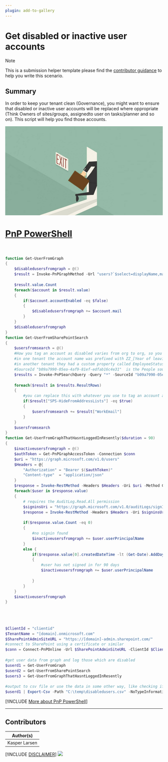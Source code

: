 ```yaml
---
plugin: add-to-gallery
---
```


# Get disabled or inactive user accounts

> [!Note]
> This is a submission helper template please find the [contributor guidance](/docfx/contribute.md) to help you write this scenario.

## Summary

In order to keep your tenant clean (Governance), you might want to ensure that disabled or inactive user accounts will be replaced where oppropriate (Think Owners of sites/groups, assignedto user on tasks/planner and so on). This script will help you find those accounts.

![Example Screenshot](assets/example.png)


# [PnP PowerShell](#tab/pnpps)

```powershell


function Get-UserFromGraph 
{
    $disabledusersfromgraph = @()
    $result = Invoke-PnPGraphMethod -Url "users?`$select=displayName,mail, AccountEnabled" -Connection $conn

    $result.value.Count
    foreach($account in $result.value)
    {
        if($account.accountEnabled -eq $false)
        {
            $disabledusersfromgraph += $account.mail
        }
    }
    $disabledusersfromgraph
}
function Get-UserFromSharePointSearch 
{
    $usersfromsearch = @()
    #How you tag an account as disabled varies from org to org, so you might need to change the below
    #in one tenant the account name was prefixed with ZZ_[Year of leaving]
    #in another tenant they had a custom property called EmployeeStatus, and sometimes a DateLeft property
    #SourceId "b09a7990-05ea-4af9-81ef-edfab16c4e31"  is the People source in SharePoint
    $results = Invoke-PnPSearchQuery -Query "*" -SourceId "b09a7990-05ea-4af9-81ef-edfab16c4e31" -All -Connection $conn    
    
    foreach($result in $results.ResultRows)
    {
        #you can replace this with whatever you use to tag an account as disabled
        if($result["SPS-HideFromAddressLists"] -eq $true)
        {
            $usersfromsearch += $result["WorkEmail"]
        }
    }
    $usersfromsearch
}
function Get-UserFromGraphThatHasntLoggedInResently($duration = 90) 
{
    $inactiveusersfromgraph = @()
    $authToken = Get-PnPGraphAccessToken -Connection $conn
    $uri = "https://graph.microsoft.com/v1.0/users"
    $Headers = @{
        "Authorization" = "Bearer $($authToken)"
        "Content-type"  = "application/json"
    }
    $response = Invoke-RestMethod -Headers $Headers -Uri $uri -Method GET
    foreach($user in $response.value)
    {
        # requires the AuditLog.Read.All permission
        $signinsUri = "https://graph.microsoft.com/v1.0/auditLogs/signIns?$top=1&$filter=userPrincipalName eq '$($user.userPrincipalName)')"
        $response = Invoke-RestMethod -Headers $Headers -Uri $signinsUri -Method GET
        
        if($response.value.Count -eq 0)
        {
            #no signin found
            $inactiveusersfromgraph += $user.userPrincipalName
        }
        else {
            if($response.value[0].createdDateTime -lt (Get-Date).AddDays(-$duration))
            {
                #user has not signed in for 90 days
                $inactiveusersfromgraph += $user.userPrincipalName
                
            }
        }
    }
    $inactiveusersfromgraph
}




$ClientId = "clientid"
$TenantName = "[domain].onmicrosoft.com"
$SharePointAdminSiteURL = "https://[domain]-admin.sharepoint.com/"
#connect to SharePoint using a certificate or similar
$conn = Connect-PnPOnline -Url $SharePointAdminSiteURL -ClientId $ClientId -Tenant $TenantName -CertificatePath "C:\Users\[you]\[CertName].pfx" -CertificatePassword (ConvertTo-SecureString -AsPlainText -Force "ThePassWord") -ReturnConnection

#get user data from graph and log those which are disabled
$userd1 = Get-UserFromGraph
$userd2 = Get-UserFromSharePointSearch
$users3 = Get-UserFromGraphThatHasntLoggedInResently

#output to csv file or use the data in some other way, like checking if the disabled users is a Owner of some site or group
$userd1 | Export-Csv -Path "C:\temp\disabledusers.csv" -NoTypeInformation 

```
[!INCLUDE [More about PnP PowerShell](../../docfx/includes/MORE-PNPPS.md)]
***


## Contributors

| Author(s) |
|-----------|
| Kasper Larsen |

[!INCLUDE [DISCLAIMER](../../docfx/includes/DISCLAIMER.md)]
<img src="https://m365-visitor-stats.azurewebsites.net/script-samples/scripts/get-disabled-or-inactive-user-accounts" aria-hidden="true" />
